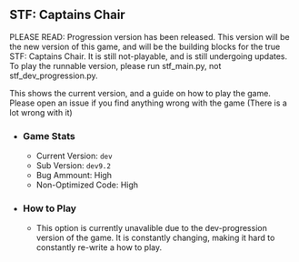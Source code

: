 ## STF: Captains Chair

PLEASE READ: Progression version has been released. This version will be the new version of this game, and will be the building blocks for the true STF: Captains Chair. It is still not-playable, and is still undergoing updates. To play the runnable version, please run stf_main.py, not stf_dev_progression.py.

This shows the current version, and a guide on how to play the game.
Please open an issue if you find anything wrong with the game (There is a lot wrong with it)

- ### Game Stats
    - Current Version: `dev`
    - Sub Version: `dev9.2`
    - Bug Ammount: High
    - Non-Optimized Code: High
- ### How to Play
  - This option is currently unavalible due to the dev-progression version of the game. It is constantly changing, making it hard to constantly re-write a how to play.
